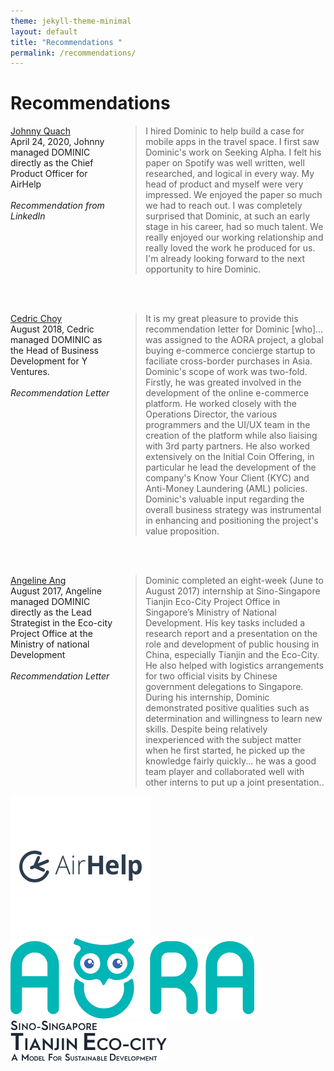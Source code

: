 ```yaml
---
theme: jekyll-theme-minimal
layout: default
title: "Recommendations "
permalink: /recommendations/
---
```


<link rel="icon" type="image/x-icon" href="domteo95.github.io/favicon.ico">

# Recommendations 

<html>
<head></head>
 <body>
    <div style="width: 100%;">
        <div style="width: 34%; float: left;"> 
            <a href="https://www.linkedin.com/in/size12font/">Johnny Quach </a>
            <br> April 24, 2020, Johnny managed DOMINIC directly as the Chief Product Officer for AirHelp 
            <br><br> <i>Recommendation from LinkedIn</i>
        </div>
        <div style="margin-left: 35%;"> 
            <blockquote> I hired Dominic to help build a case for mobile apps in the travel space. I first saw Dominic's work on Seeking Alpha. I felt his paper on Spotify was well written, well researched, and logical in every way. My head of product and myself were very impressed. We enjoyed the paper so much we had to reach out. I was completely surprised that Dominic, at such an early stage in his career, had so much talent. We really enjoyed our working relationship and really loved the work he produced for us. I'm already looking forward to the next opportunity to hire Dominic.</blockquote>
        </div>
    </div>
 </body>
</html>

<br><br>

<html>
<head></head>
 <body>
    <div style="width: 100%;">
        <div style="width: 34%; float: left;"> 
            <a href="https://github.com/domteo95/domteo95.github.io/blob/master/assets/img/y-ventures-recommendation.pdf">Cedric Choy </a>
            <br> August 2018, Cedric managed DOMINIC as the Head of Business Development for Y Ventures. 
            <br><br> <i>Recommendation Letter </i>
        </div>
        <div style="margin-left: 35%;"> 
            <blockquote> It is my great pleasure to provide this recommendation letter for Dominic [who]... was assigned to the AORA project, a global buying e-commerce concierge startup to faciliate cross-border purchases in Asia. Dominic's scope of work was two-fold. Firstly, he was greated involved in the development of the online e-commerce platform. He worked closely with the Operations Director, the various programmers and the UI/UX team in the creation of the platform while also liaising with 3rd party partners. He also worked extensively on the Initial Coin Offering, in particular he lead the development of the company's Know Your Client (KYC) and Anti-Money Laundering (AML) policies. Dominic's valuable input regarding the overall business strategy was instrumental in enhancing and positioning the project's value proposition.</blockquote>
        </div>
    </div>
 </body>
</html>    	

<br><br> 

<html>
<head></head>
 <body>
    <div style="width: 100%;">
        <div style="width: 34%; float: left;"> 
            <a href="https://github.com/domteo95/domteo95.github.io/blob/master/assets/img/mnd-recommendation.pdf">Angeline Ang </a>
            <br> August 2017, Angeline managed DOMINIC directly as the Lead Strategist in the Eco-city Project Office at the Ministry of national Development 
            <br><br> <i>Recommendation Letter</i>
        </div>
        <div style="margin-left: 35%;"> 
            <blockquote> Dominic completed an eight-week (June to August 2017) internship at Sino-Singapore Tianjin Eco-City Project Office in Singapore’s Ministry of National Development. His key tasks included a research report and a presentation on the role and development of public housing in China, especially Tianjin and the Eco-City. He also helped with logistics arrangements for two official visits by Chinese government delegations to Singapore. During his internship, Dominic demonstrated positive qualities such as determination and willingness to learn new skills. Despite being relatively inexperienced with the subject matter when he first started, he picked up the knowledge fairly quickly... he was a good team player and collaborated well with other interns to put up a joint presentation..</blockquote>
        </div>
    </div>
 </body>
</html>    	

<html>
<head>
  <meta charset=utf-8 />
  <title></title>
  <style>
    div.container {
      display:inline-block;
    }
  </style>
</head>
<body>
  <div class="container">
    <img src="/assets/img/recommendations/ah.jpg" />
  </div>
  <div class="container">
    <img src="/assets/img/recommendations/aora.jpg" />
  </div>
  <div class="container">
    <img src="/assets/img/recommendations/eco-city.jpg"/>
  </div>
</div>
</body>
</html>

